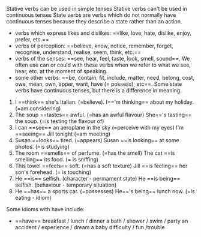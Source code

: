Stative verbs can be used in simple tenses
Stative verbs can't be used in continuous tenses
State verbs are verbs which do not normally have continuous tenses because they describe a state rather than an action.
 - verbs which express likes and dislikes: ==like, love, hate, dislike, enjoy, prefer, etc.==
- verbs of perception: ==believe, know, notice, remember, forget, recognise, understand, realise, seem, think, etc.==
- verbs of the senses: ==see, hear, feel, taste, look, smell, sound==. We often use can or could with these verbs when we refer to what we see, hear, etc. at the moment of speaking.
- some other verbs: ==be, contain, fit, include, matter, need, belong, cost, owe, mean, own, apper, want, have (= possess), etc==.
Some state verbs have continuous tenses, but there is a difference in meaning.
1) I ==think== she's Italian. (=believe).
I=='m thinking== about my holiday.(=am considering)
2) The soup ==tastes== awful. (=has an awful flavour)
She=='s tasting== the soup. (=is testing the flavour of)
3) I can ==see== an aeroplane in the sky (=perceive with my eyes)
I'm ==seeing== Jill tonight (=am meeting)
4) Susan ==looks== tired. (=appears)
Susan ==is looking== at some photos. (=is studying)
5) The room ==smells== of perfume. (=has the smell)
The cat ==is smelling== its food. (= is sniffing)
6) This towel ==feels== soft. (=has a soft texture)
Jill ==is feeling== her son's forehead. (= is touching)
7) He ==is== selfish. (character - permament state)
He ==is being== selfish. (behaviour - temporary situation)
8) He ==has== a sports car. (=possesses)
He=='s being== lunch now. (=is eating - idiom)

Some idioms with have include:
- ==have==
  breakfast / lunch / dinner
  a bath / shower / swim / party
  an accident / experience / dream
  a baby
  difficulty / fun /trouble